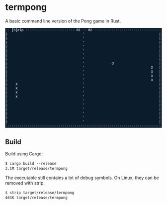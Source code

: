 # termpong

A basic command line version of the Pong game in Rust.

![termpong screenshot](screenshot.png)

## Build

Build using Cargo:

    $ cargo build --release
    3.1M target/release/termpong

The executable still contains a lot of debug symbols. On Linux, they can be removed with strip:

    $ strip target/release/termpong
    463K target/release/termpong

